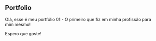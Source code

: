 ## Portfolio
Olá, esse é meu portfólio 01 - O primeiro que fiz em minha profissão para mim mesmo!

Espero que goste! 
